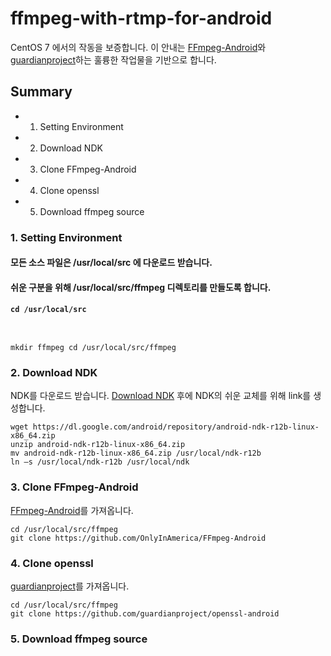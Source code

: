 # ffmpeg-with-rtmp-for-android

CentOS 7 에서의 작동을 보증합니다.
이 안내는 [FFmpeg-Android](https://github.com/OnlyInAmerica/FFmpeg-Android)와 [guardianproject](https://github.com/guardianproject/openssl-android)하는 훌륭한 작업물을 기반으로 합니다.

## Summary
+ 1. Setting Environment
+ 2. Download NDK
+ 3. Clone FFmpeg-Android
+ 4. Clone openssl
+ 5. Download ffmpeg source

### 1. Setting Environment
#### 모든 소스 파일은 /usr/local/src 에 다운로드 받습니다.
#### 쉬운 구분을 위해 /usr/local/src/ffmpeg 디렉토리를 만들도록 합니다.
#### <pre><code>cd /usr/local/src
mkdir ffmpeg
cd /usr/local/src/ffmpeg
</code></pre>

### 2. Download NDK
NDK를 다운로드 받습니다. [Download NDK](https://developer.android.com/ndk/downloads/index.html)
후에 NDK의 쉬운 교체를 위해 link를 생성합니다.
<pre><code>wget https://dl.google.com/android/repository/android-ndk-r12b-linux-x86_64.zip
unzip android-ndk-r12b-linux-x86_64.zip
mv android-ndk-r12b-linux-x86_64.zip /usr/local/ndk-r12b
ln –s /usr/local/ndk-r12b /usr/local/ndk 
</code></pre>

### 3. Clone FFmpeg-Android
[FFmpeg-Android](https://github.com/OnlyInAmerica/FFmpeg-Android)를 가져옵니다.
<pre><code>cd /usr/local/src/ffmpeg
git clone https://github.com/OnlyInAmerica/FFmpeg-Android
</code></pre>

### 4. Clone openssl
[guardianproject](https://github.com/guardianproject/openssl-android)를 가져옵니다.
<pre><code>cd /usr/local/src/ffmpeg
git clone https://github.com/guardianproject/openssl-android
</code></pre>

### 5. Download ffmpeg source

<pre><code></code></pre>
<pre><code></code></pre>
<pre><code></code></pre>
